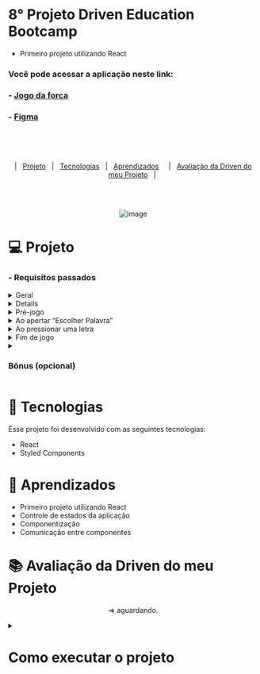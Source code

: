 

# 8° Projeto Driven Education Bootcamp
- Primeiro projeto utilizando React
### Você pode acessar a aplicação neste link:
  ### - <a href="https://p8-driven-jogo-da-forca.vercel.app/"> Jogo da forca </a>
  ### - <a href="https://www.figma.com/file/pBXcqQZlun3INESEf0kwDP/Jogo-da-Forca?node-id=0%3A1&t=Zcil1abyeBfsJrwi-0"> Figma </a>
  
<br><br><br>


<p align="center">
  |&nbsp;&nbsp;&nbsp<a href="#Projeto">Projeto</a>&nbsp;&nbsp;
  |&nbsp;&nbsp;&nbsp<a href="#Tecnologias">Tecnologias</a>&nbsp;&nbsp;
  |&nbsp;&nbsp;&nbsp<a href="#Aprendizados">Aprendizados</a>&nbsp;&nbsp;&nbsp;&nbsp;
  |&nbsp;&nbsp;&nbsp<a href="#avaliacao">Avaliação da Driven do meu Projeto</a>&nbsp;&nbsp;&nbsp;|&nbsp;
</p>
<br><br>

<div align="center">
	
![image](https://user-images.githubusercontent.com/105571583/221978407-c1e0bc82-5547-4031-b5d6-893a3aa27397.png)
	
</div>

<h1 id="Projeto"> 💻 Projeto</h1>

<h3>- Requisitos passados </h3>
<details>
<summary>    
Geral
</summary>

- [ ]  Manipule o HTML usando somente React.
- [ ]  Você deve criar o projeto com o `create-react-app` padrão, SEM usar nenhum *template*, e delete os arquivos que não serão utilizados.
- [ ]  O template gerará os arquivos base, incluindo o arquivo `package.json` e `package-lock.json`. Esses arquivos devem estar **sempre** na raiz do repositório no GitHub. Se tiver dentro de uma pasta do repositório, a avaliação vai falhar. Além do bot não aceitar, não é uma boa prática.
- ✅ **Certo** ⇒ `projeto8-jogoforca` > `package.json`
- ❌ **Errado** ⇒ `projeto8-jogoforca` > outra pasta > `package.json`
- [ ]  Seu projeto deverá ser desenvolvido utilizando Git e GitHub.
- [ ]  A cada requisito implementado faça um *commit* com uma mensagem descritiva do que você evoluiu. Caso queira dividir um requisito em vários *commits*, não há problema. Mas evite colocar mais de um requisito no mesmo *commit.*
- [ ]  Muito cuidado para não committar a `node_modules`. Se ela estiver committada, a avaliação também falhará. Não é boa prática comittar essa pasta no git.
- [ ]  Não é permitido o uso de `useEffect`!
  
 </details>
 
<details>
Componentização
</summary>

- [ ]  O seu jogo deverá ter 3 componentes:
    - [ ]  `App` (chamará os demais componentes)
    - [ ]  `Jogo` (imagem da forca, botão de iniciar, palavra do jogo)
    - [ ]  `Letras` (conjunto de botões com as letras)
 
 </details>
 
 <details>
<summary>    
Pré-jogo
</summary>

- [ ]  Crie um arquivo chamado `palavras.js` e coloque ele dentro da pasta `src` (o nome e o local precisam ser esses ou a avaliação falhará!).
- [ ]  Dentro do arquivo, insira um array de palavras em que cada elemento será uma palavra.
- [ ]  Os botões de letras devem ser mapeados através de um array do alfabeto em que cada elemento será uma letra.
- [ ]  Antes de o jogo iniciar, os botões de letras devem estar desabilitados.
    - [ ] Os botões desabilitados **devem** possuir o atributo `disabled` no HTML.
</details>

<details>
<summary>
Ao apertar “Escolher Palavra”
</summary

- [ ]  Letras passam a ficar habilitadas.
- [ ]  A contagem de erros nesse momento é 0, a imagem da forca vazia é mostrada.
- [ ]  Você deve sortear uma das palavras do array que está no arquivo `palavras.js` para o usuário tentar adivinhar.
- [ ]  Aparece a palavra a ser adivinhada na tela, com um *underline* ( `_` ) para cada letra que a palavra possui
 
 </details>
 
 <details>
 <summary>
Ao pressionar uma letra
 </summary>
 
- [ ]  O botão de uma letra já clicada deve ficar desabilitado.
- [ ]  Se a palavra escolhida no jogo tiver a letra que o usuário apertou:
    - [ ]  O *underline* da posição correspondente à letra deve ser substituído pela letra em si.
    - [ ]  As palavras disponibilizadas não possuem caracteres especiais, então não precisa se preocupar com isso!
- [ ]  Se a palavra escolhida no jogo NÃO tiver a letra que o usuário apertou:
    - [ ]  Sua contagem de erros deve aumentar.
    - [ ]  A imagem na forca deve mudar (forca0 > forca1 > forca2… e assim sucessivamente).
 </details>  

  
 <details>
 <summary>
Fim de jogo
 </summary>
 
- [ ]  Botões de letras devem ser desabilitados.
- [ ]  Caso o usuário ganhe:
    - [ ]  Quando o usuário ganha, a palavra completa fica em **verde**.
- [ ]  Caso o usuário perca:
    - [ ]  A imagem final que deve aparecer é a do boneco enforcado (forca6).
    - [ ]  A palavra deve ser revelada, mas em **vermelho**.
- [ ]  Para continuar a jogar, o usuário deve apertar o botão “Escolher Palavra” e o jogo deve ser reiniciado.
   
 </details>  
  
  
<details>
<summary>    
  
### Bônus (opcional)
  
</summary>

<details>
<summary>    
Reiniciar o jogo a qualquer momento
</summary>

- [ ]  A qualquer momento, o usuário pode reiniciar o jogo pressionando o botão “escolher palavra”.
- [ ]  Uma nova palavra é sorteada.
- [ ] O jogo deve voltar ao estado inicial (0 erros, imagem inicial da forca, palavra apenas com risquinhos, todos os botões de letras habilitados).

 </details>

<details>
<summary>    
Input de chute
</summary>

- [ ]  Crie um novo componente no seu projeto chamado `Chute`. Esse componente deverá ter um input e um botão onde o usuário poderá chutar a palavra inteira caso ele deseje
- [ ]  Ao fazer isso, se acertar a palavra, ele ganha imediatamente.
    - [ ]  A palavra correta aparece completa e na cor verde
- [ ]  Mas, se errar, ele perde imediatamente, independente da contagem anterior de erros. A imagem que deve aparecer nesse momento é a do bonequinho enforcado (forca6).
- [ ]  O input deve ser desabilitado em dois casos: antes de iniciar o jogo e depois de finalizar (ganhar ou perder)

</details>
  
<details>
<summary>    
Considerar caracteres especiais
</summary>

- [ ]  Quando o usuário pressionar uma letra sem acento (ex: a) e, na palavra, houver a mesma letra mas com acento (ex: à, á, â, ã), ela deve ser considerada como certo.
- [ ]  Além dos acentos, considere também que c e ç são equivalentes.

</details>
 
 <details>
<summary>    
Estilização do projeto utilizando styled-components
</summary>

- [ ]  A biblioteca `styled-components` é um jeito muito popular hoje em dia de fazer o CSS em projetos React. Iremos falar mais sobre ela em aulas futuras, mas a proposta é que você já tente ir fazendo a estilização desse projeto usando a ferramenta para ir se familiarizando!
    1. Para instalar em seu projeto, você precisa abrir um terminal dentro da pasta do projeto (aonde fica o arquivo `package.json`) e dar o comando: `npm install styled-components`
    2. Para aprender a usar, um bom lugar para começar é a documentação da ferramenta:

</details>
  
</details>
  
 
<h1 id="Tecnologias">🚀 Tecnologias</h1>

Esse projeto foi desenvolvido com as seguintes tecnologias:

- React 
- Styled Components


<h1 id="Aprendizados">🧠 Aprendizados</h1>

- Primeiro projeto utilizando React
- Controle de estados da aplicação
- Componentização
- Comunicação entre componentes

 <h1 id="avaliacao">📚 Avaliação da Driven do meu Projeto</h1>
  <div align="center">
  
=> aguardando.
  
  </div>

  
<details>
<summary>    
  
  
# Como executar o projeto
  
  
</summary>
  # Getting Started with Create React App

  This project was bootstrapped with [Create React App](https://github.com/facebook/create-react-app).

  ## Available Scripts

  In the project directory, you can run:

  ### `npm start`

  Runs the app in the development mode.\
  Open [http://localhost:3000](http://localhost:3000) to view it in your browser.

  The page will reload when you make changes.\
  You may also see any lint errors in the console.

  ### `npm test`

  Launches the test runner in the interactive watch mode.\
  See the section about [running tests](https://facebook.github.io/create-react-app/docs/running-tests) for more information.

  ### `npm run build`

  Builds the app for production to the `build` folder.\
  It correctly bundles React in production mode and optimizes the build for the best performance.

  The build is minified and the filenames include the hashes.\
  Your app is ready to be deployed!

  See the section about [deployment](https://facebook.github.io/create-react-app/docs/deployment) for more information.

  ### `npm run eject`

  **Note: this is a one-way operation. Once you `eject`, you can't go back!**

  If you aren't satisfied with the build tool and configuration choices, you can `eject` at any time. This command will remove the single build dependency from your project.

  Instead, it will copy all the configuration files and the transitive dependencies (webpack, Babel, ESLint, etc) right into your project so you have full control over them. All of the commands except `eject` will still work, but they will point to the copied scripts so you can tweak them. At this point you're on your own.

  You don't have to ever use `eject`. The curated feature set is suitable for small and middle deployments, and you shouldn't feel obligated to use this feature. However we understand that this tool wouldn't be useful if you couldn't customize it when you are ready for it.

  ## Learn More

  You can learn more in the [Create React App documentation](https://facebook.github.io/create-react-app/docs/getting-started).

  To learn React, check out the [React documentation](https://reactjs.org/).

  ### Code Splitting

  This section has moved here: [https://facebook.github.io/create-react-app/docs/code-splitting](https://facebook.github.io/create-react-app/docs/code-splitting)

  ### Analyzing the Bundle Size

  This section has moved here: [https://facebook.github.io/create-react-app/docs/analyzing-the-bundle-size](https://facebook.github.io/create-react-app/docs/analyzing-the-bundle-size)

  ### Making a Progressive Web App

  This section has moved here: [https://facebook.github.io/create-react-app/docs/making-a-progressive-web-app](https://facebook.github.io/create-react-app/docs/making-a-progressive-web-app)

  ### Advanced Configuration

  This section has moved here: [https://facebook.github.io/create-react-app/docs/advanced-configuration](https://facebook.github.io/create-react-app/docs/advanced-configuration)

  ### Deployment

  This section has moved here: [https://facebook.github.io/create-react-app/docs/deployment](https://facebook.github.io/create-react-app/docs/deployment)

  ### `npm run build` fails to minify

  This section has moved here: [https://facebook.github.io/create-react-app/docs/troubleshooting#npm-run-build-fails-to-minify](https://facebook.github.io/create-react-app/docs/troubleshooting#npm-run-build-fails-to-minify)
</details>

